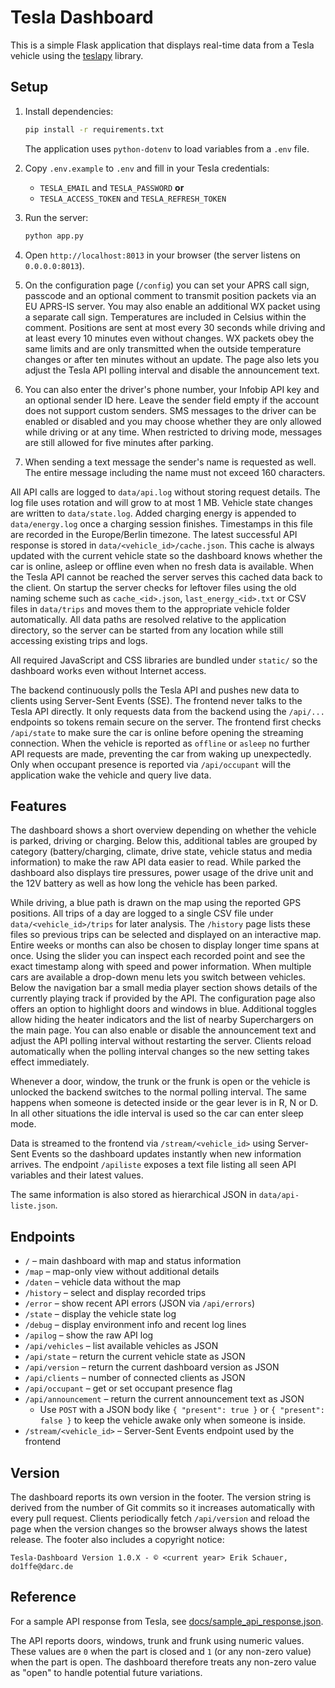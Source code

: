 # Tesla Dashboard

This is a simple Flask application that displays real-time data from a Tesla vehicle using the [teslapy](https://github.com/tdorssers/TeslaPy) library.

## Setup

1. Install dependencies:
    ```bash
    pip install -r requirements.txt
    ```
    The application uses `python-dotenv` to load variables from a `.env` file.

2. Copy `.env.example` to `.env` and fill in your Tesla credentials:
    - `TESLA_EMAIL` and `TESLA_PASSWORD` **or**
    - `TESLA_ACCESS_TOKEN` and `TESLA_REFRESH_TOKEN`

3. Run the server:
    ```bash
    python app.py
    ```

4. Open `http://localhost:8013` in your browser (the server listens on `0.0.0.0:8013`).
5. On the configuration page (`/config`) you can set your APRS call sign, passcode and an optional comment to transmit position packets via an EU APRS-IS server. You may also enable an additional WX packet using a separate call sign. Temperatures are included in Celsius within the comment. Positions are sent at most every 30 seconds while driving and at least every 10 minutes even without changes. WX packets obey the same limits and are only transmitted when the outside temperature changes or after ten minutes without an update. The page also lets you adjust the Tesla API polling interval and disable the announcement text.
6. You can also enter the driver's phone number, your Infobip API key and an optional sender ID here. Leave the sender field empty if the account does not support custom senders. SMS messages to the driver can be enabled or disabled and you may choose whether they are only allowed while driving or at any time. When restricted to driving mode, messages are still allowed for five minutes after parking.
7. When sending a text message the sender's name is requested as well. The entire message including the name must not exceed 160 characters.

All API calls are logged to `data/api.log` without storing request details. The log file uses rotation and will grow to at most 1&nbsp;MB.
Vehicle state changes are written to `data/state.log`.
Added charging energy is appended to `data/energy.log` once a charging session finishes. Timestamps in this file are recorded in the Europe/Berlin timezone.
The latest successful API response is stored in `data/<vehicle_id>/cache.json`.
This cache is always updated with the current vehicle state so the dashboard
knows whether the car is online, asleep or offline even when no fresh data is
available. When the Tesla API cannot be reached the server serves this cached
data back to the client. On startup the server checks for leftover files using the
old naming scheme such as `cache_<id>.json`, `last_energy_<id>.txt` or CSV files
in `data/trips` and moves them to the appropriate vehicle folder automatically.
All data paths are resolved relative to the application directory, so the server
can be started from any location while still accessing existing trips and logs.

All required JavaScript and CSS libraries are bundled under `static/` so the dashboard works even without Internet access.

The backend continuously polls the Tesla API and pushes new data to clients using Server-Sent Events (SSE). The frontend never talks to the Tesla API directly. It only requests data from the backend using the `/api/...` endpoints so tokens remain secure on the server.
The frontend first checks `/api/state` to make sure the car is online before
opening the streaming connection.  When the vehicle is reported as `offline` or
`asleep` no further API requests are made, preventing the car from waking up
unexpectedly.  Only when occupant presence is reported via `/api/occupant` will
the application wake the vehicle and query live data.

## Features

The dashboard shows a short overview depending on whether the vehicle is parked, driving or charging. Below this, additional tables are grouped by category (battery/charging, climate, drive state, vehicle status and media information) to make the raw API data easier to read. While parked the dashboard also displays tire pressures, power usage of the drive unit and the 12V battery as well as how long the vehicle has been parked.

While driving, a blue path is drawn on the map using the reported GPS positions. All trips of a day are logged to a single CSV file under `data/<vehicle_id>/trips` for later analysis.
The `/history` page lists these files so previous trips can be selected and displayed on an interactive map.
Entire weeks or months can also be chosen to display longer time spans at once.
Using the slider you can inspect each recorded point and see the exact timestamp along with speed and power information.
When multiple cars are available a drop-down menu lets you switch between vehicles.
Below the navigation bar a small media player section shows details of the currently playing track if provided by the API.
The configuration page also offers an option to highlight doors and windows in blue.
Additional toggles allow hiding the heater indicators and the list of nearby Superchargers on the main page.
You can also enable or disable the announcement text and adjust the API polling interval without restarting the server.
Clients reload automatically when the polling interval changes so the new setting takes effect immediately.

Whenever a door, window, the trunk or the frunk is open or the vehicle is unlocked the backend switches to the normal polling interval. The same happens when someone is detected inside or the gear lever is in R, N or D. In all other situations the idle interval is used so the car can enter sleep mode.

Data is streamed to the frontend via `/stream/<vehicle_id>` using Server-Sent Events so the dashboard updates instantly when new information arrives.
The endpoint `/apiliste` exposes a text file listing all seen API variables and their latest values.

The same information is also stored as hierarchical JSON in `data/api-liste.json`.

## Endpoints

* `/` – main dashboard with map and status information
* `/map` – map-only view without additional details
* `/daten` – vehicle data without the map
* `/history` – select and display recorded trips
* `/error` – show recent API errors (JSON via `/api/errors`)
* `/state` – display the vehicle state log
* `/debug` – display environment info and recent log lines
* `/apilog` – show the raw API log
* `/api/vehicles` – list available vehicles as JSON
* `/api/state` – return the current vehicle state as JSON
* `/api/version` – return the current dashboard version as JSON
* `/api/clients` – number of connected clients as JSON
* `/api/occupant` – get or set occupant presence flag
* `/api/announcement` – return the current announcement text as JSON
    * Use `POST` with a JSON body like `{ "present": true }` or `{ "present": false }`
      to keep the vehicle awake only when someone is inside.
* `/stream/<vehicle_id>` – Server-Sent Events endpoint used by the frontend

## Version

The dashboard reports its own version in the footer. The version string is derived
from the number of Git commits so it increases automatically with every pull request.
Clients periodically fetch `/api/version` and reload the page when the version changes
so the browser always shows the latest release.
The footer also includes a copyright notice:
```
Tesla-Dashboard Version 1.0.X - © <current year> Erik Schauer, do1ffe@darc.de
```

## Reference

For a sample API response from Tesla, see [docs/sample_api_response.json](docs/sample_api_response.json).

The API reports doors, windows, trunk and frunk using numeric values. These
values are `0` when the part is closed and `1` (or any non-zero value) when the
part is open. The dashboard therefore treats any non-zero value as "open" to
handle potential future variations.
